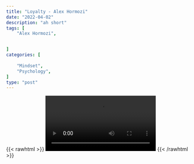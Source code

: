 ```yaml
---
title: "Loyalty - Alex Hormozi"
date: "2022-04-02"
description: "ah short"
tags: [
    "Alex Hormozi",


]
categories: [
    
    "Mindset",
    "Psychology",
]
type: "post"
---
```

{{< rawhtml >}}
    <video width="auto" height="auto" controls>
        <source src="https://clips.dev00ps.com/Alex%20Hormozi/What%20Would%20You%20Do%20If%20You%20Knew%20You%20Wouldn39t%20Get%20Caught%3F.mp4" type="video/mp4"> 
    </video>
{{< /rawhtml >}}